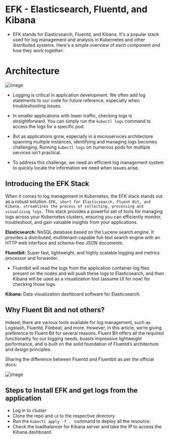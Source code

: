 # EFK - Elasticsearch, Fluentd, and Kibana
* EFK stands for Elasticsearch, Fluentd, and Kibana. It's a popular stack used for log management and analysis in Kubernetes and other distributed systems. Here's a simple overview of each component and how they work together:

# Architecture
![image](https://github.com/Chalapathidevops/devops/assets/145283206/ece45721-a3d0-44a8-802d-b445442a9aec)


* Logging is critical in application development. We often add log statements to our code for future reference, especially when troubleshooting issues.

* In smaller applications with lower traffic, checking logs is straightforward. You can simply run the `kubectl logs` command to access the logs for a specific pod.

* But as applications grow, especially in a microservices architecture spanning multiple instances, identifying and managing logs becomes challenging. Running `kubectl logs` on numerous pods for multiple services isn't practical.

* To address this challenge, we need an efficient log management system to quickly locate the information we need when issues arise.

## Introducing the EFK Stack
When it comes to log management in Kubernetes, the EFK stack stands out as a robust solution. `EFK, short for Elasticsearch, Fluent Bit, and Kibana, streamlines the process of collecting, processing and visualizing logs.` This stack provides a powerful set of tools for managing logs across your Kubernetes clusters, ensuring you can efficiently monitor, troubleshoot, and gain valuable insights from your applications.

**Elasticsearch:** NoSQL database based on the Lucene search engine. It provides a distributed, multitenant-capable full-text search engine with an HTTP web interface and schema-free JSON documents.

**Fluentbit:** Super fast, lightweight, and highly scalable logging and metrics processor and forwarder.
  * Fluentbit will read the logs from the application container log files present on the nodes and will push these logs to Elasticsearch, and then Kibana will be used as a visualization tool (assume UI for now) for checking those logs.

**Kibana:** Data visualization dashboard software for Elasticsearch.

## Why Fluent Bit and not others?

Indeed, there are various tools available for log management, such as Logstash, Fluentd, Filebeat, and more. However, in this article, we’re giving preference to Fluent Bit for several reasons. Fluent Bit offers all the required functionality for our logging needs, boasts impressive lightweight performance, and is built on the solid foundation of Fluentd’s architecture and design principles.

Sharing the difference between Fluentd and Fluentbit as per the official docs:

![image](https://github.com/Chalapathidevops/devops/assets/145283206/cf6ba3ce-0ec0-4a93-9be8-d166f3b68a68)

## Steps to Install EFK and get logs from the application

* Log in to cluster
* Clone the repo and `cd` to the respective directory
* Run the `kubectl apply -f . ` command to deploy all the resource.
* Check the loadbalancer for Kibana server and take the IP to access the Kibana dashboard. 
